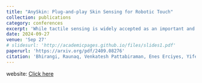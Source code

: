 ```yaml
---
title: "AnySkin: Plug-and-play Skin Sensing for Robotic Touch"
collection: publications
category: conferences
excerpt: 'While tactile sensing is widely accepted as an important and useful sensing modality, its use pales in comparison to other sensory modalities like vision and proprioception. AnySkin addresses the critical challenges that impede the use of tactile sensing -- versatility, replaceability, and data reusability.'
date: 2024-09-27
venue: 'Sep 27'
# slidesurl: 'http://academicpages.github.io/files/slides1.pdf'
paperurl: 'https://arxiv.org/pdf/2409.08276'
citation: 'Bhirangi, Raunaq, Venkatesh Pattabiraman, Enes Erciyes, Yifeng Cao, Tess Hellebrekers, and Lerrel Pinto. "AnySkin: Plug-and-play Skin Sensing for Robotic Touch." arXiv preprint arXiv:2409.08276 (2024).'
---
```


website: [Click here](https://anon-visk.github.io/)
